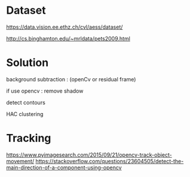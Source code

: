 # Dataset
https://data.vision.ee.ethz.ch/cvl/aess/dataset/
 
http://cs.binghamton.edu/~mrldata/pets2009.html
 
# Solution 

background subtraction : (openCv or residual frame) 

if use opencv : remove shadow

detect contours

HAC clustering


# Tracking

https://www.pyimagesearch.com/2015/09/21/opencv-track-object-movement/
https://stackoverflow.com/questions/23604505/detect-the-main-direction-of-a-component-using-opencv